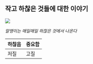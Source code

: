## 작고 하찮은 것들에 대한 이야기


![](sundaeicecream.jpg)

*알맹이는 매일매일 하찮은 것에서 나온다*


|**하찮음**|**중요함**|
|-|-|
|저질|고질|


